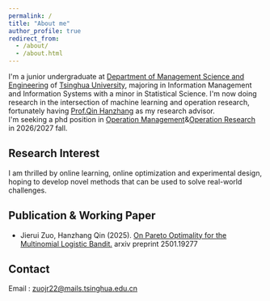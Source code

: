 ```yaml
---
permalink: /
title: "About me"
author_profile: true
redirect_from: 
  - /about/
  - /about.html
---
```


I'm a junior undergraduate at [Department of Management Science and Engineering](https://www.sem.tsinghua.edu.cn/mseen/) of [Tsinghua University](https://www.tsinghua.edu.cn/en/), majoring in Information Management and Information Systems with a minor in Statistical Science. I'm now doing research in the intersection of machine learning and operation research, fortunately having [Prof.Qin Hanzhang](https://hanzhangqin.com/) as my research advisor.<br/>
I'm seeking a phd position in [Operation Management](https://en.wikipedia.org/wiki/Operations_management)&[Operation Research](https://en.wikipedia.org/wiki/Operations_research) in 2026/2027 fall. <br/> 
## Research Interest
I am thrilled by online learning, online optimization and experimental design, hoping to develop novel methods that can be used to solve real-world challenges. <br/>
## Publication & Working Paper
- Jierui Zuo, Hanzhang Qin (2025). [On Pareto Optimality for the Multinomial Logistic Bandit.](https://arxiv.org/abs/2501.19277) arxiv preprint 2501.19277 <br/>

## Contact
Email : zuojr22@mails.tsinghua.edu.cn<br/><br/>

